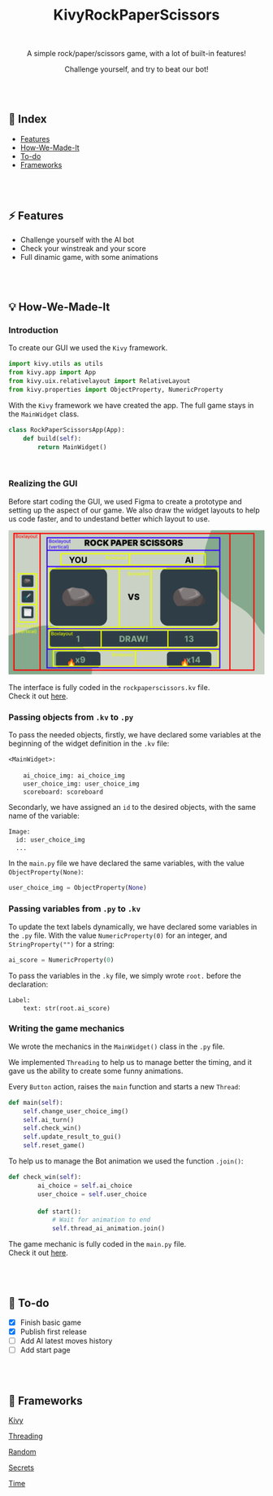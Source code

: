 <div align="center">

  <h1> KivyRockPaperScissors </h1>

  <br />

  <p>A simple rock/paper/scissors game, with a lot of built-in features!</p>

  <p>Challenge yourself, and try to beat our bot!</p>

</div>

<br />

<br />

## 📒 Index

- [Features](https://github.com/andreaaazo/KivyRockPaperScissors#%EF%B8%8F-features)
- [How-We-Made-It](https://github.com/andreaaazo/KivyRockPaperScissors#-how-we-made-it)
- [To-do](https://github.com/andreaaazo/KivyRockPaperScissors#-to-do)
- [Frameworks](https://github.com/andreaaazo/KivyRockPaperScissors#-frameworks)

<br />

<br />

## ⚡️ Features

- Challenge yourself with the AI bot
- Check your winstreak and your score
- Full dinamic game, with some animations

<br />

<br />

## 💡 How-We-Made-It

### Introduction

To create our GUI we used the `Kivy` framework.

```python
import kivy.utils as utils
from kivy.app import App
from kivy.uix.relativelayout import RelativeLayout
from kivy.properties import ObjectProperty, NumericProperty
```

With the `Kivy` framework we have created the app. The full game stays in the `MainWidget` class.

```python
class RockPaperScissorsApp(App):
    def build(self):
        return MainWidget()
```

<br />

### Realizing the GUI

Before start coding the GUI, we used Figma to create a prototype and setting up the aspect of our game.
We also draw the widget layouts to help us code faster, and to undestand better which layout to use.

![alt text](https://github.com/andreaaazo/KivyRockPaperScissors/blob/main/unusued/gui.png)

The interface is fully coded in the `rockpaperscissors.kv` file.  
Check it out [here](https://github.com/andreaaazo/KivyRockPaperScissors/blob/main/rockpaperscissors.kv).

### Passing objects from `.kv` to `.py`

To pass the needed objects, firstly, we have declared some variables at the beginning of the widget definition in the `.kv` file:

```
<MainWidget>:

    ai_choice_img: ai_choice_img
    user_choice_img: user_choice_img
    scoreboard: scoreboard
```

Secondarly, we have assigned an `id` to the desired objects, with the same name of the variable:

```
Image:
  id: user_choice_img
  ...
```

In the `main.py` file we have declared the same variables, with the value `ObjectProperty(None)`:

```python
user_choice_img = ObjectProperty(None)
```

### Passing variables from `.py` to `.kv`

To update the text labels dynamically, we have declared some variables in the `.py` file. With the value `NumericProperty(0)` for an integer, and `StringProperty("")` for a string:

```python
ai_score = NumericProperty(0)
```

To pass the variables in the `.ky` file, we simply wrote `root.` before the declaration:

```
Label:
    text: str(root.ai_score)
```

### Writing the game mechanics

We wrote the mechanics in the `MainWidget()` class in the `.py` file.

We implemented `Threading` to help us to manage better the timing, and it gave us the ability to create some funny animations.

Every `Button` action, raises the `main` function and starts a new `Thread`:

```python
def main(self):
    self.change_user_choice_img()
    self.ai_turn()
    self.check_win()
    self.update_result_to_gui()
    self.reset_game()
```

To help us to manage the Bot animation we used the function `.join()`:

```python
def check_win(self):
        ai_choice = self.ai_choice
        user_choice = self.user_choice

        def start():
            # Wait for animation to end
            self.thread_ai_animation.join()
```

The game mechanic is fully coded in the `main.py` file.  
Check it out [here](https://github.com/andreaaazo/KivyRockPaperScissors/blob/main/main.py).

<br />

<br />

## 👀 To-do

- [x] Finish basic game
- [x] Publish first release
- [ ] Add AI latest moves history
- [ ] Add start page

<br />

<br />

## 🧬 Frameworks

[Kivy](https://kivy.org/doc/stable/)

[Threading](https://docs.python.org/3/library/threading.html)

[Random](https://docs.python.org/3/library/random.html)

[Secrets](https://docs.python.org/3/library/secrets.html)

[Time](https://docs.python.org/3/library/time.html)
